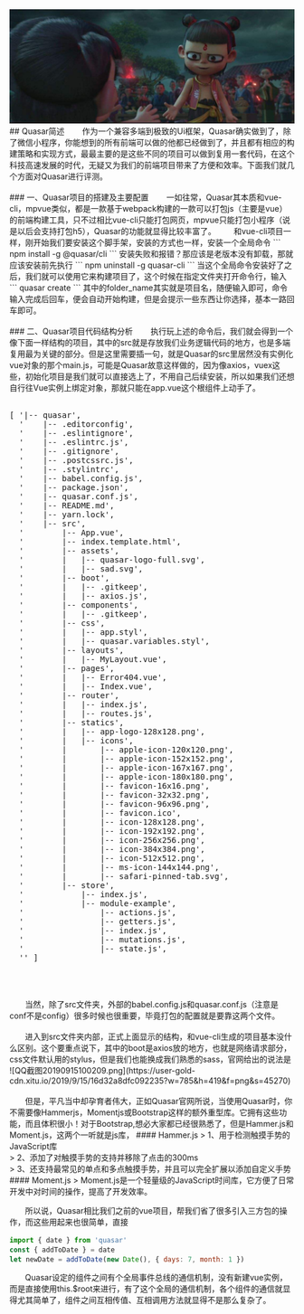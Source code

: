 <img src="../images/banner-1.jpg">
## Quasar简述
&nbsp;&nbsp;&nbsp;&nbsp;&nbsp;&nbsp;&nbsp;作为一个兼容多端到极致的Ui框架，Quasar确实做到了，除了微信小程序，你能想到的所有前端可以做的他都已经做到了，并且都有相应的构建策略和实现方式，最最主要的是这些不同的项目可以做到复用一套代码，在这个科技高速发展的时代，无疑又为我们的前端项目带来了方便和效率。下面我们就几个方面对Quasar进行评测。
<br><br>
### 一、Quasar项目的搭建及主要配置
&nbsp;&nbsp;&nbsp;&nbsp;&nbsp;&nbsp;&nbsp;一如往常，Quasar其本质和vue-cli，mpvue类似，都是一款基于webpack构建的一款可以打包js（主要是vue）的前端构建工具，只不过相比vue-cli只能打包网页，mpvue只能打包小程序（说是以后会支持打包h5），Quasar的功能就显得比较丰富了。
&nbsp;&nbsp;&nbsp;&nbsp;&nbsp;&nbsp;&nbsp;和vue-cli项目一样，刚开始我们要安装这个脚手架，安装的方式也一样，安装一个全局命令
```
npm install -g @quasar/cli
```
安装失败和报错？那应该是老版本没有卸载，那就应该安装前先执行
```
npm uninstall -g quasar-cli
```
当这个全局命令安装好了之后，我们就可以使用它来构建项目了，这个时候在指定文件夹打开命令行，输入
```
quasar create <folder_name>
```
其中的folder_name其实就是项目名，随便输入即可，命令输入完成后回车，便会自动开始构建，但是会提示一些东西让你选择，基本一路回车即可。
<br><br>
### 二、Quasar项目代码结构分析
&nbsp;&nbsp;&nbsp;&nbsp;&nbsp;&nbsp;&nbsp;执行玩上述的命令后，我们就会得到一个像下面一样结构的项目，其中的src就是存放我们业务逻辑代码的地方，也是多端复用最为关键的部分。但是这里需要插一句，就是Quasar的src里居然没有实例化vue对象的那个main.js，可能是Quasar故意这样做的，因为像axios，vuex这些，初始化项目是我们就可以直接选上了，不用自己后续安装，所以如果我们还想自行往Vue实例上绑定对象，那就只能在app.vue这个根组件上动手了。
<br><br>
<pre>
[ '|-- quasar',
  '    |-- .editorconfig',
  '    |-- .eslintignore',
  '    |-- .eslintrc.js',
  '    |-- .gitignore',
  '    |-- .postcssrc.js',
  '    |-- .stylintrc',
  '    |-- babel.config.js',
  '    |-- package.json',
  '    |-- quasar.conf.js',
  '    |-- README.md',
  '    |-- yarn.lock',
  '    |-- src',
  '        |-- App.vue',
  '        |-- index.template.html',
  '        |-- assets',
  '        |   |-- quasar-logo-full.svg',
  '        |   |-- sad.svg',
  '        |-- boot',
  '        |   |-- .gitkeep',
  '        |   |-- axios.js',
  '        |-- components',
  '        |   |-- .gitkeep',
  '        |-- css',
  '        |   |-- app.styl',
  '        |   |-- quasar.variables.styl',
  '        |-- layouts',
  '        |   |-- MyLayout.vue',
  '        |-- pages',
  '        |   |-- Error404.vue',
  '        |   |-- Index.vue',
  '        |-- router',
  '        |   |-- index.js',
  '        |   |-- routes.js',
  '        |-- statics',
  '        |   |-- app-logo-128x128.png',
  '        |   |-- icons',
  '        |       |-- apple-icon-120x120.png',
  '        |       |-- apple-icon-152x152.png',
  '        |       |-- apple-icon-167x167.png',
  '        |       |-- apple-icon-180x180.png',
  '        |       |-- favicon-16x16.png',
  '        |       |-- favicon-32x32.png',
  '        |       |-- favicon-96x96.png',
  '        |       |-- favicon.ico',
  '        |       |-- icon-128x128.png',
  '        |       |-- icon-192x192.png',
  '        |       |-- icon-256x256.png',
  '        |       |-- icon-384x384.png',
  '        |       |-- icon-512x512.png',
  '        |       |-- ms-icon-144x144.png',
  '        |       |-- safari-pinned-tab.svg',
  '        |-- store',
  '            |-- index.js',
  '            |-- module-example',
  '                |-- actions.js',
  '                |-- getters.js',
  '                |-- index.js',
  '                |-- mutations.js',
  '                |-- state.js',
  '' ]
  </pre>
<br><br>
&nbsp;&nbsp;&nbsp;&nbsp;&nbsp;&nbsp;&nbsp;当然，除了src文件夹，外部的babel.config.js和quasar.conf.js（注意是conf不是config）很多时候也很重要，毕竟打包的配置就是要靠这两个文件。<br><br>
&nbsp;&nbsp;&nbsp;&nbsp;&nbsp;&nbsp;&nbsp;进入到src文件夹内部，正式上面显示的结构，和vue-cli生成的项目基本没什么区别。这个要重点说下，其中的boot是axios放的地方，也就是网络请求部分，css文件默认用的stylus，但是我们也能换成我们熟悉的sass，官网给出的说法是
![QQ截图20190915100209.png](https://user-gold-cdn.xitu.io/2019/9/15/16d32a8dfc092235?w=785&h=419&f=png&s=45270)
<br><br>
&nbsp;&nbsp;&nbsp;&nbsp;&nbsp;&nbsp;&nbsp;但是，平凡当中却孕育者伟大，正如Quasar官网所说，当使用Quasar时，你不需要像Hammerjs，Momentjs或Bootstrap这样的额外重型库。它拥有这些功能，而且体积很小！对于Bootstrap,想必大家都已经很熟悉了，但是Hammer.js和Moment.js，这两个一听就是js库，
#### Hammer.js
> 1、用于检测触摸手势的 JavaScript库<br>
> 2、添加了对触摸手势的支持并移除了点击的300ms<br>
> 3、还支持最常见的单点和多点触摸手势，并且可以完全扩展以添加自定义手势
#### Moment.js
> Moment.js是一个轻量级的JavaScript时间库，它方便了日常开发中对时间的操作，提高了开发效率。

&nbsp;&nbsp;&nbsp;&nbsp;&nbsp;&nbsp;&nbsp;所以说，Quasar相比我们之前的vue项目，帮我们省了很多引入三方包的操作，而这些用起来也很简单，直接
``` javascript
import { date } from 'quasar'
const { addToDate } = date
let newDate = addToDate(new Date(), { days: 7, month: 1 })
```
&nbsp;&nbsp;&nbsp;&nbsp;&nbsp;&nbsp;&nbsp;Quasar设定的组件之间有个全局事件总线的通信机制，没有新建vue实例，而是直接使用this.$root来进行，有了这个全局的通信机制，各个组件的通信就显得尤其简单了，组件之间互相传值、互相调用方法就显得不是那么复杂了。